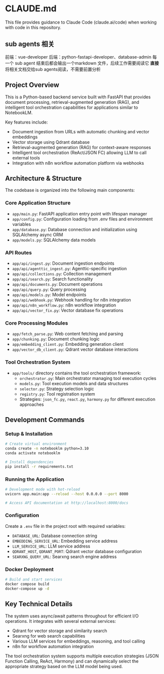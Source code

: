 # CLAUDE.md

This file provides guidance to Claude Code (claude.ai/code) when working with code in this repository.

## sub agents 相关
前端：vue-developer
后端：python-fastapi-developer、database-admin
每一个 sub agent 结束后都会输出一个markdown 文件，后续工作需要阅读它
**直接**将相关文档交给sub agents阅读，不需要前置分析

## Project Overview

This is a Python-based backend service built with FastAPI that provides document processing, retrieval-augmented generation (RAG), and intelligent tool orchestration capabilities for applications similar to NotebookLM.

Key features include:
- Document ingestion from URLs with automatic chunking and vector embeddings
- Vector storage using Qdrant database
- Retrieval-augmented generation (RAG) for context-aware responses
- Intelligent tool orchestration (ReAct/JSON FC) allowing LLM to call external tools
- Integration with n8n workflow automation platform via webhooks

## Architecture & Structure

The codebase is organized into the following main components:

### Core Application Structure
- `app/main.py`: FastAPI application entry point with lifespan manager
- `app/config.py`: Configuration loading from .env files and environment variables
- `app/database.py`: Database connection and initialization using SQLAlchemy async ORM
- `app/models.py`: SQLAlchemy data models

### API Routes
- `app/api/ingest.py`: Document ingestion endpoints
- `app/api/agenttic_ingest.py`: Agenttic-specific ingestion
- `app/api/collections.py`: Collection management
- `app/api/search.py`: Search functionality
- `app/api/documents.py`: Document operations
- `app/api/query.py`: Query processing
- `app/api/models.py`: Model endpoints
- `app/api/webhook.py`: Webhook handling for n8n integration
- `app/api/n8n_workflow.py`: n8n workflow integration
- `app/api/vector_fix.py`: Vector database fix operations

### Core Processing Modules
- `app/fetch_parse.py`: Web content fetching and parsing
- `app/chunking.py`: Document chunking logic
- `app/embedding_client.py`: Embedding generation client
- `app/vector_db_client.py`: Qdrant vector database interactions

### Tool Orchestration System
- `app/tools/` directory contains the tool orchestration framework:
  - `orchestrator.py`: Main orchestrator managing tool execution cycles
  - `models.py`: Tool execution models and data structures
  - `selector.py`: Strategy selection logic
  - `registry.py`: Tool registration system
  - Strategies: `json_fc.py`, `react.py`, `harmony.py` for different execution approaches

## Development Commands

### Setup & Installation
```bash
# Create virtual environment
conda create -n notebooklm python=3.10
conda activate notebooklm

# Install dependencies
pip install -r requirements.txt
```

### Running the Application
```bash
# Development mode with hot-reload
uvicorn app.main:app --reload --host 0.0.0.0 --port 8000

# Access API documentation at http://localhost:8000/docs
```

### Configuration
Create a `.env` file in the project root with required variables:
- `DATABASE_URL`: Database connection string
- `EMBEDDING_SERVICE_URL`: Embedding service address
- `LLM_SERVICE_URL`: LLM service address
- `QDRANT_HOST`, `QDRANT_PORT`: Qdrant vector database configuration
- `SEARXNG_QUERY_URL`: Searxng search engine address

### Docker Deployment
```bash
# Build and start services
docker compose build
docker-compose up -d
```

## Key Technical Details

The system uses async/await patterns throughout for efficient I/O operations. It integrates with several external services:
- Qdrant for vector storage and similarity search
- Searxng for web search capabilities
- Various LLM services for embeddings, reasoning, and tool calling
- n8n for workflow automation integration

The tool orchestration system supports multiple execution strategies (JSON Function Calling, ReAct, Harmony) and can dynamically select the appropriate strategy based on the LLM model being used.